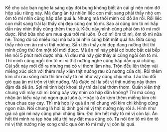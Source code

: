 Kể cho các bạn nghe là sáng dậy đói bụng không biết ăn cái gì nên nôm đỡ hộp sầu riêng này. Mà đang ăn tự nhiên liếc con mắt sang phải thấy nhỏ em ôm tô mì nhìn cũng hấp dẫn quá à. Nhưng mà thôi mình có đồ ăn rồi. Rồi liếc con mắt sang trái lại thấy chị đẹp cũng ôm tô mì. Sao ai cũng ôm tô mì hấp dẫn này nhìn thấy cũng thèm theo á. Kiểu này mình cũng phải ôm tô mì mới được. Nhớ bữa nhỏ em mua quá trời mì luôn. Ồ có mì ôm tô mì, ôm tô mì nữa nè. Trong đó có nhiều loại mà bao bì nhìn cũng bắt mắt quá ha. Bữa cũng thấy nhỏ em ăn mì vị thịt nướng. Sẵn tiện thấy chị đẹp đang nướng thịt thì mình cũng thử ôm một tối mới được. Mà ăn mì này phải có bước bắt cái bếp lên nồi 5 phút mới được nha. Vì đâu mà nãy giờ thấy ai cũng ngồi ôm tô mì. Thì mình cũng ngồi ôm tô mì vị thịt nướng nghe cũng hấp dẫn quá chừng. Cái sốt này mới đổ ra nhưng mà có vị thơm lắm nha. Trộn đều lên thêm vài miếng xúc xích với thêm mấy xiên thịt nướng rau củ nướng của chị. Rồi thêm kim chi rau sống nữa thì ôm mấy tô mì như vậy cũng chịu nha. Lâu lâu đổi gió qua ăn mì trộn vị thịt nướng. Mà được cái là sốt vị thịt nướng này thơm đậm đà dễ ăn. Sợi mì tinh bột khoai tây thì dai dai thơm thơm. Quấn xiên thịt chung với mấy sợi mì bóng bẩy vậy nhìn có hấp dẫn không? Thì mà công nhận ăn kiểu này nó ngon quá luôn á. Hoặc là ăn kèm thêm miếng kim chi chua chua cay cay. Thì mà hợp lý quá ăn mì chung với kim chi không cũng ngon nữa. Nói chung là hơi bị dính gói mì vị thịt nướng này rồi á. Hình như giá cả gói mì này cũng phải chăng lắm. Đợi ôm hết mấy tô mì vị còn lại. Ăn hết thì mình ra tạp hóa siêu thị hay đặt mua cũng có. Ta nói ôm tô mì ôm tô mì vị thịt nướng này xong chắc qua ôm tô mì mấy vị còn lại quá.